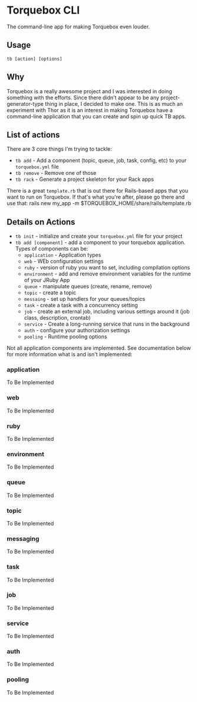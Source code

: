 Torquebox CLI
=============
The command-line app for making Torquebox even louder.

Usage
-----

    tb [action] [options]

Why
---

Torquebox is a really awesome project and I was interested in doing something
with the efforts.  Since there didn't appear to be any project-generator-type
thing in place, I decided to make one.  This is as much an experiment with
Thor as it is an interest in making Torquebox have a command-line application
that you can create and spin up quick TB apps.

List of actions
---------------
There are 3 core things I'm trying to tackle:

  * `tb add` - Add a component (topic, queue, job, task, config, etc) to your
    `torquebox.yml` file
  * `tb remove` - Remove one of those
  * `tb rack` - Generate a project skeleton for your Rack apps

There is a great `template.rb` that is out there for Rails-based apps that you
want to run on Torquebox.  If that's what you're after, please go there and use
that:
    rails new my_app -m $TORQUEBOX_HOME/share/rails/template.rb

Details on Actions
------------------
  * `tb init` - initialize and create your `torquebox.yml` file for your project
  * `tb add [component]` - add a component to your torquebox application.
    Types of components can be:
      * `application` - Application types
      * `web` - WEb configuration settings
      * `ruby` - version of ruby you want to set, including compilation options
      * `environment` - add and remove environment variables for the runtime of
      	your JRuby App
      * `queue` - manipulate queues (create, rename, remove)
      * `topic` - create a topic
      * `messaing` - set up handlers for your queues/topics
      * `task` - create a task with a concurrency setting
      * `job` - create an external job, including various settings around it
      	(job class, description, crontab)
      * `service` - Create a long-running service that runs in the background
      * `auth` - configure your authorization settings
      * `pooling` - Runtime pooling options

Not all application components are implemented.  See documentation below for
more information what is and isn't implemented:

### application
To Be Implemented

### web
To Be Implemented

### ruby
To Be Implemented

### environment
To Be Implemented

### queue
To Be Implemented

### topic
To Be Implemented

### messaging
To Be Implemented

### task
To Be Implemented

### job
To Be Implemented

### service
To Be Implemented

### auth
To Be Implemented

### pooling
To Be Implemented

